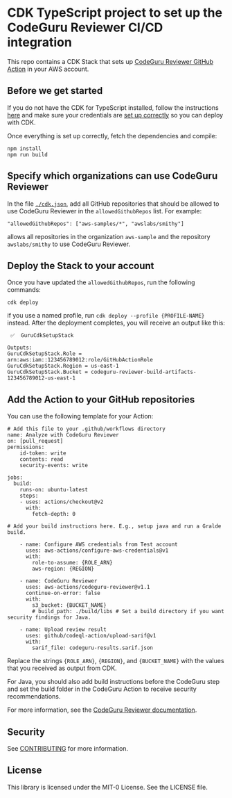 # CDK TypeScript project to set up the CodeGuru Reviewer CI/CD integration

This repo contains a CDK Stack that sets up [CodeGuru Reviewer GitHub Action](https://github.com/marketplace/actions/codeguru-reviewer) in your AWS account.

## Before we get started

If you do not have the CDK for TypeScript installed, follow the instructions [here](https://docs.aws.amazon.com/cdk/latest/guide/work-with-cdk-typescript.html) and make sure your credentials are [set up correctly](https://docs.aws.amazon.com/cdk/latest/guide/work-with.html) so you can deploy with CDK.

Once everything is set up correctly, fetch the dependencies and compile:

```
npm install
npm run build
```

## Specify which organizations can use CodeGuru Reviewer

In the file [`./cdk.json`](cdk.json), add all GitHub repositories that should be allowed to use CodeGuru Reviewer in the `allowedGithubRepos` list. For example:
```
"allowedGithubRepos": ["aws-samples/*", "awslabs/smithy"]
```
allows all repositories in the organization `aws-sample` and the repository `awslabs/smithy` to use CodeGuru Reviewer.

## Deploy the Stack to your account

Once you have updated the `allowedGithubRepos`, run the following commands:
```
cdk deploy
```
if you use a named profile, run `cdk deploy --profile {PROFILE-NAME}` instead.
After the deployment completes, you will receive an output like this:

```
 ✅  GuruCdkSetupStack

Outputs:
GuruCdkSetupStack.Role = arn:aws:iam::123456789012:role/GitHubActionRole
GuruCdkSetupStack.Region = us-east-1
GuruCdkSetupStack.Bucket = codeguru-reviewer-build-artifacts-123456789012-us-east-1
```

## Add the Action to your GitHub repositories

You can use the following template for your Action:

```
# Add this file to your .github/workflows directory
name: Analyze with CodeGuru Reviewer
on: [pull_request]
permissions:
    id-token: write
    contents: read
    security-events: write 

jobs:
  build:
    runs-on: ubuntu-latest
    steps:
    - uses: actions/checkout@v2
      with:
        fetch-depth: 0

# Add your build instructions here. E.g., setup java and run a Gralde build.

    - name: Configure AWS credentials from Test account
      uses: aws-actions/configure-aws-credentials@v1
      with:
        role-to-assume: {ROLE_ARN}
        aws-region: {REGION}

    - name: CodeGuru Reviewer
      uses: aws-actions/codeguru-reviewer@v1.1
      continue-on-error: false
      with:          
        s3_bucket: {BUCKET_NAME}
        # build_path: ./build/libs # Set a build directory if you want security findings for Java.

    - name: Upload review result
      uses: github/codeql-action/upload-sarif@v1
      with:
        sarif_file: codeguru-results.sarif.json
```

Replace the strings `{ROLE_ARN}`, `{REGION}`, and `{BUCKET_NAME}` with the values that you received as output from CDK.

For Java, you should also add build instructions before the CodeGuru step and set the build folder in the CodeGuru Action to receive security recommendations.

For more information, see the [CodeGuru Reviewer documentation](https://docs.aws.amazon.com/codeguru/latest/reviewer-ug/working-with-cicd.html).

## Security

See [CONTRIBUTING](CONTRIBUTING.md#security-issue-notifications) for more information.

## License

This library is licensed under the MIT-0 License. See the LICENSE file.
